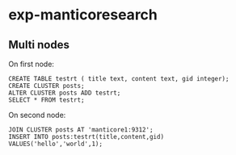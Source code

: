 # exp-manticoresearch


## Multi nodes
On first node:
````
CREATE TABLE testrt ( title text, content text, gid integer);
CREATE CLUSTER posts;
ALTER CLUSTER posts ADD testrt;
SELECT * FROM testrt;
````

On second node:
````
JOIN CLUSTER posts AT 'manticore1:9312';
INSERT INTO posts:testrt(title,content,gid)  VALUES('hello','world',1);
````